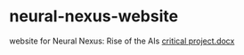 # neural-nexus-website
website for Neural Nexus: Rise of the AIs
[critical project.docx](https://github.com/user-attachments/files/18168930/critical.project.docx)
